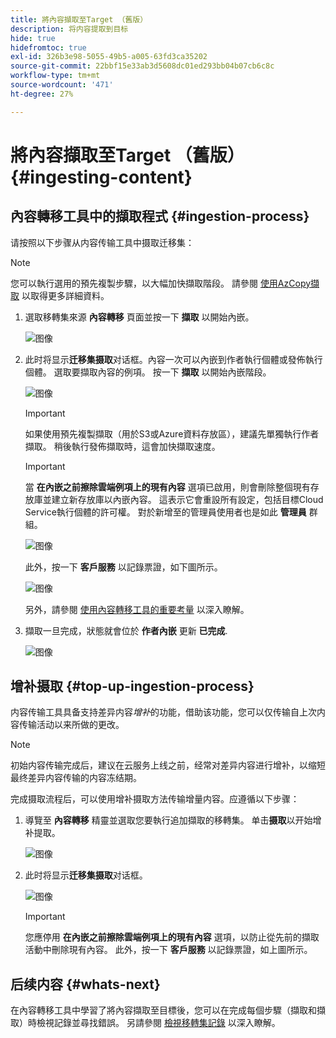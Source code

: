 ```yaml
---
title: 將內容擷取至Target （舊版）
description: 将内容提取到目标
hide: true
hidefromtoc: true
exl-id: 326b3e98-5055-49b5-a005-63fd3ca35202
source-git-commit: 22bbf15e33ab3d5608dc01ed293bb04b07cb6c8c
workflow-type: tm+mt
source-wordcount: '471'
ht-degree: 27%

---
```


# 將內容擷取至Target （舊版） {#ingesting-content}

## 內容轉移工具中的擷取程式 {#ingestion-process}

请按照以下步骤从内容传输工具中摄取迁移集：
>[!NOTE]
>您可以執行選用的預先複製步驟，以大幅加快擷取階段。 請參閱 [使用AzCopy擷取](https://experienceleague.adobe.com/docs/experience-manager-cloud-service/moving/cloud-migration/content-transfer-tool/handling-large-content-repositories.html?lang=en#ingesting-azcopy) 以取得更多詳細資料。

1. 選取移轉集來源 **內容轉移** 頁面並按一下 **擷取** 以開始內嵌。

   ![图像](/help/journey-migration/content-transfer-tool/assets-ctt/ingestion-01.png)

1. 此时将显示&#x200B;**迁移集摄取**&#x200B;对话框。內容一次可以內嵌到作者執行個體或發佈執行個體。 選取要擷取內容的例項。 按一下 **擷取** 以開始內嵌階段。

   ![图像](/help/journey-migration/content-transfer-tool/assets-ctt/ingestion-02.png)

   >[!IMPORTANT]
   >如果使用預先複製擷取（用於S3或Azure資料存放區），建議先單獨執行作者擷取。 稍後執行發佈擷取時，這會加快擷取速度。

   >[!IMPORTANT]
   >當 **在內嵌之前擦除雲端例項上的現有內容** 選項已啟用，則會刪除整個現有存放庫並建立新存放庫以內嵌內容。 這表示它會重設所有設定，包括目標Cloud Service執行個體的許可權。 對於新增至的管理員使用者也是如此 **管理員** 群組。

   ![图像](/help/journey-migration/content-transfer-tool/assets-ctt/ingestion-03.png)

   此外，按一下 **客戶服務** 以記錄票證，如下圖所示。

   ![图像](/help/journey-migration/content-transfer-tool/assets-ctt/ingestion-04.png)

   另外，請參閱 [使用內容轉移工具的重要考量](https://experienceleague.adobe.com/docs/experience-manager-cloud-service/moving/cloud-migration/content-transfer-tool/guidelines-best-practices-content-transfer-tool.html?lang=en#important-considerations) 以深入瞭解。

1. 擷取一旦完成，狀態就會位於 **作者內嵌** 更新 **已完成**.

   ![图像](/help/journey-migration/content-transfer-tool/assets-ctt/ingestion-05.png)

## 增补摄取 {#top-up-ingestion-process}

内容传输工具具备支持差异内容&#x200B;*增补*&#x200B;的功能，借助该功能，您可以仅传输自上次内容传输活动以来所做的更改。

>[!NOTE]
>初始内容传输完成后，建议在云服务上线之前，经常对差异内容进行增补，以缩短最终差异内容传输的内容冻结期。

完成摄取流程后，可以使用增补摄取方法传输增量内容。应遵循以下步骤：

1. 導覽至 **內容轉移** 精靈並選取您要執行追加擷取的移轉集。 单击&#x200B;**摄取**&#x200B;以开始增补提取。

   ![图像](/help/journey-migration/content-transfer-tool/assets-ctt/topup-ingest1.png)


1. 此时将显示&#x200B;**迁移集摄取**&#x200B;对话框。

   ![图像](/help/journey-migration/content-transfer-tool/assets-ctt/topup-ingest2.png)

   >[!IMPORTANT]
   >您應停用 **在內嵌之前擦除雲端例項上的現有內容** 選項，以防止從先前的擷取活動中刪除現有內容。 此外，按一下 **客戶服務** 以記錄票證，如上圖所示。

## 后续内容 {#whats-next}

在內容轉移工具中學習了將內容擷取至目標後，您可以在完成每個步驟（擷取和擷取）時檢視記錄並尋找錯誤。 另請參閱 [檢視移轉集記錄](https://experienceleague.adobe.com/docs/experience-manager-cloud-service/moving/cloud-migration/content-transfer-tool/viewing-logs.html?lang=en) 以深入瞭解。
